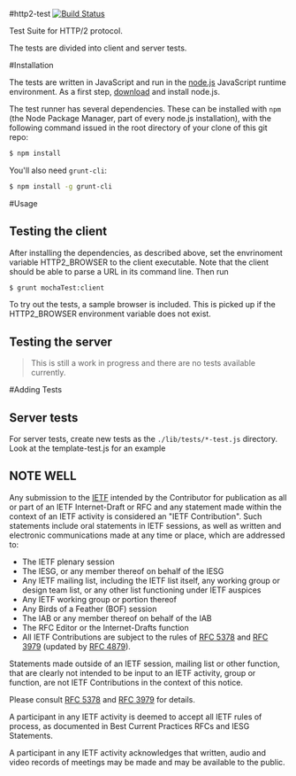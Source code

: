 #http2-test [![Build Status](https://travis-ci.org/http2/http2-test.png)](https://travis-ci.org/http2/http2-test)

Test Suite for HTTP/2 protocol.

The tests are divided into client and server tests. 

#Installation

The tests are written in JavaScript and run in the [node.js](http://nodejs.org/) JavaScript runtime
environment. As a first step, [download](http://nodejs.org/download/) and install node.js.

The test runner has several dependencies. These can be installed with `npm` (the Node Package
Manager, part of every node.js installation), with the following command issued in the root
directory of your clone of this git repo:

```bash
$ npm install
```

You'll also need `grunt-cli`:

```bash
$ npm install -g grunt-cli
```

#Usage

## Testing the client

After installing the dependencies, as described above, set the envrinoment variable HTTP2_BROWSER to the client executable. Note that the client should be able to parse a URL in its command line. Then run 

```bash
$ grunt mochaTest:client
```

To try out the tests, a sample browser is included. This is picked up if the HTTP2_BROWSER environment variable does not exist. 

## Testing the server

> This is still a work in progress and there are no tests available currently. 

#Adding Tests

## Server tests
For server tests, create new tests as the `./lib/tests/*-test.js` directory. Look at the template-test.js for an example

NOTE WELL
---------

Any submission to the [IETF](http://www.ietf.org/) intended by the Contributor
for publication as all or part of an IETF Internet-Draft or RFC and any
statement made within the context of an IETF activity is considered an "IETF
Contribution". Such statements include oral statements in IETF sessions, as
well as written and electronic communications made at any time or place, which
are addressed to:

 * The IETF plenary session
 * The IESG, or any member thereof on behalf of the IESG
 * Any IETF mailing list, including the IETF list itself, any working group 
   or design team list, or any other list functioning under IETF auspices
 * Any IETF working group or portion thereof
 * Any Birds of a Feather (BOF) session
 * The IAB or any member thereof on behalf of the IAB
 * The RFC Editor or the Internet-Drafts function
 * All IETF Contributions are subject to the rules of 
   [RFC 5378](http://tools.ietf.org/html/rfc5378) and 
   [RFC 3979](http://tools.ietf.org/html/rfc3979) 
   (updated by [RFC 4879](http://tools.ietf.org/html/rfc4879)).

Statements made outside of an IETF session, mailing list or other function,
that are clearly not intended to be input to an IETF activity, group or
function, are not IETF Contributions in the context of this notice.

Please consult [RFC 5378](http://tools.ietf.org/html/rfc5378) and [RFC 
3979](http://tools.ietf.org/html/rfc3979) for details.

A participant in any IETF activity is deemed to accept all IETF rules of
process, as documented in Best Current Practices RFCs and IESG Statements.

A participant in any IETF activity acknowledges that written, audio and video
records of meetings may be made and may be available to the public.
